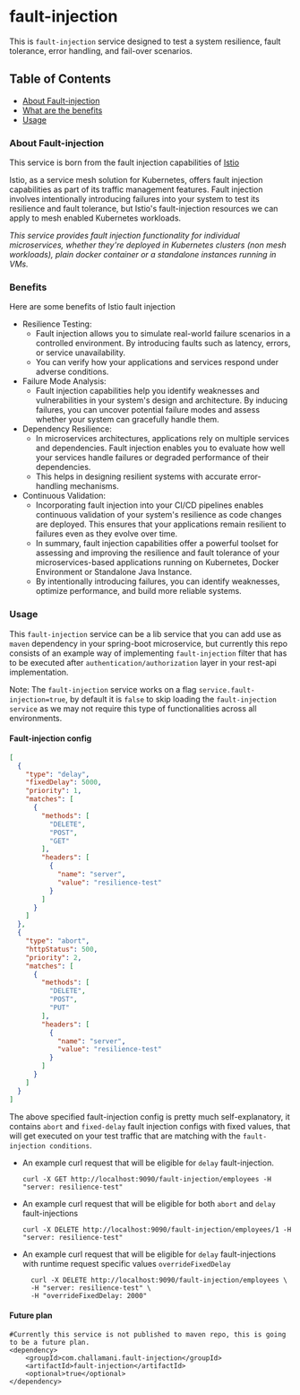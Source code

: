 # fault-injection
This is `fault-injection` service designed to test a system resilience, fault tolerance, error handling, and fail-over scenarios.

## Table of Contents
- [About Fault-injection](#about-fault-injection)
- [What are the benefits](#Benefits)
- [Usage](#usage)

### About Fault-injection

This service is born from the fault injection capabilities of [Istio](https://istio.io/latest/docs/tasks/traffic-management/fault-injection/)

Istio, as a service mesh solution for Kubernetes, offers fault injection capabilities as part of its traffic management features. 
Fault injection involves intentionally introducing failures into your system to test its resilience and fault tolerance, but Istio's fault-injection resources we can apply to mesh enabled Kubernetes workloads.

*This service provides fault injection functionality for individual microservices, whether they're deployed in Kubernetes clusters (non mesh workloads), plain docker container or a standalone instances running in VMs.*

### Benefits
Here are some benefits of Istio fault injection

- Resilience Testing: 
  - Fault injection allows you to simulate real-world failure scenarios in a controlled environment. By introducing faults such as latency, errors, or service unavailability. 
  - You can verify how your applications and services respond under adverse conditions.
- Failure Mode Analysis: 
  - Fault injection capabilities help you identify weaknesses and vulnerabilities in your system's design and architecture. By inducing failures, you can uncover potential failure modes and assess whether your system can gracefully handle them.
- Dependency Resilience: 
  - In microservices architectures, applications rely on multiple services and dependencies. Fault injection enables you to evaluate how well your services handle failures or degraded performance of their dependencies. 
  - This helps in designing resilient systems with accurate error-handling mechanisms.
- Continuous Validation: 
  - Incorporating fault injection into your CI/CD pipelines enables continuous validation of your system's resilience as code changes are deployed. This ensures that your applications remain resilient to failures even as they evolve over time.
  - In summary, fault injection capabilities offer a powerful toolset for assessing and improving the resilience and fault tolerance of your microservices-based applications running on Kubernetes, Docker Environment or Standalone Java Instance. 
  - By intentionally introducing failures, you can identify weaknesses, optimize performance, and build more reliable systems.

### Usage

This `fault-injection` service can be a lib service that you can add use as `maven` dependency in your spring-boot microservice, but currently this repo consists of an example way of implementing `fault-injection` filter that has to be executed after `authentication/authorization` layer in your rest-api implementation.

Note: The `fault-injection` service works on a flag `service.fault-injection=true`, by default it is `false` to skip loading the `fault-injection service` as we may not require this type of functionalities across all environments.  

#### Fault-injection config
```json
[
  {
    "type": "delay",
    "fixedDelay": 5000,
    "priority": 1,
    "matches": [
      {
        "methods": [
          "DELETE",
          "POST",
          "GET"
        ],
        "headers": [
          {
            "name": "server",
            "value": "resilience-test"
          }
        ]
      }
    ]
  },
  {
    "type": "abort",
    "httpStatus": 500,
    "priority": 2,
    "matches": [
      {
        "methods": [
          "DELETE",
          "POST",
          "PUT"
        ],
        "headers": [
          {
            "name": "server",
            "value": "resilience-test"
          }
        ]
      }
    ]
  }
]
```
The above specified fault-injection config is pretty much self-explanatory, it contains `abort` and `fixed-delay` fault injection configs with fixed values, that will get executed on your test traffic that are matching with the `fault-injection conditions`.

- An example curl request that will be eligible for `delay` fault-injection.
    ```curl
    curl -X GET http://localhost:9090/fault-injection/employees -H "server: resilience-test"
    ```
- An example curl request that will be eligible for both `abort` and `delay` fault-injections
    ```curl
    curl -X DELETE http://localhost:9090/fault-injection/employees/1 -H "server: resilience-test"  
    ```
- An example curl request that will be eligible for `delay` fault-injections with runtime request specific values `overrideFixedDelay`
  ```curl
    curl -X DELETE http://localhost:9090/fault-injection/employees \
    -H "server: resilience-test" \
    -H "overrideFixedDelay: 2000" 
  ```

#### Future plan
```maven
#Currently this service is not published to maven repo, this is going to be a future plan.
<dependency>
	<groupId>com.challamani.fault-injection</groupId>
	<artifactId>fault-injection</artifactId>
	<optional>true</optional>
</dependency>
```